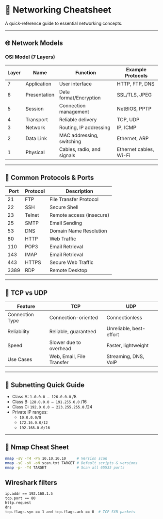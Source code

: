 # 🧠 Networking Cheatsheet

A quick-reference guide to essential networking concepts.

---

## 🌐 Network Models

### OSI Model (7 Layers)
| Layer | Name             | Function                         | Example Protocols      |
|-------|------------------|----------------------------------|------------------------|
| 7     | Application      | User interface                   | HTTP, FTP, DNS         |
| 6     | Presentation     | Data format/Encryption           | SSL/TLS, JPEG          |
| 5     | Session          | Connection management            | NetBIOS, PPTP          |
| 4     | Transport        | Reliable delivery                | TCP, UDP               |
| 3     | Network          | Routing, IP addressing           | IP, ICMP               |
| 2     | Data Link        | MAC addressing, switching        | Ethernet, ARP          |
| 1     | Physical         | Cables, radio, and signals       | Ethernet cables, Wi-Fi |

---

## 📡 Common Protocols & Ports

| Port | Protocol | Description            |
|------|----------|------------------------|
| 21   | FTP      | File Transfer Protocol |
| 22   | SSH      | Secure Shell           |
| 23   | Telnet   | Remote access (insecure)|
| 25   | SMTP     | Email Sending          |
| 53   | DNS      | Domain Name Resolution |
| 80   | HTTP     | Web Traffic            |
| 110  | POP3     | Email Retrieval        |
| 143  | IMAP     | Email Retrieval        |
| 443  | HTTPS    | Secure Web Traffic     |
| 3389 | RDP      | Remote Desktop         |

---

## 🔀 TCP vs UDP

| Feature             | TCP                         | UDP                        |
|---------------------|-----------------------------|----------------------------|
| Connection Type     | Connection-oriented         | Connectionless             |
| Reliability         | Reliable, guaranteed        | Unreliable, best-effort    |
| Speed               | Slower due to overhead      | Faster, lightweight        |
| Use Cases           | Web, Email, File Transfer   | Streaming, DNS, VoIP       |

---

## 📶 Subnetting Quick Guide

- Class A: `1.0.0.0 – 126.0.0.0` /8  
- Class B: `128.0.0.0 – 191.255.0.0` /16  
- Class C: `192.0.0.0 – 223.255.255.0` /24  
- Private IP ranges:
  - `10.0.0.0/8`
  - `172.16.0.0/12`
  - `192.168.0.0/16`

---

## 🧪 Nmap Cheat Sheet

```bash
nmap -sV -T4 -Pn 10.10.10.10     # Version scan
nmap -sC -sV -oN scan.txt TARGET # Default scripts & versions
nmap -p- -T4 TARGET              # Scan all 65535 ports
```
## Wireshark filters
```bash
ip.addr == 192.168.1.5
tcp.port == 80
http.request
dns
tcp.flags.syn == 1 and tcp.flags.ack == 0  # TCP SYN packets
